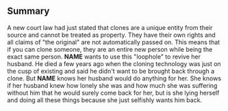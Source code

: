 
## Summary
A new court law had just stated that clones are a unique entity from their source and cannot be treated as property. They have their own rights and all claims of "the original" are not automatically passed on. This means that if you can clone someone, they are an entire new person while being the exact same person. **NAME** wants to use this "loophole" to revive her husband. He died a few years ago when the cloning technology was just on the cusp of existing and said he didn't want to be brought back through a clone. But **NAME** knows her husband would do anything for her. She knows if her husband knew how lonely she was and how much she was suffering without him that he would surely come back for her, but is she lying herself and doing all these things because she just selfishly wants him back.